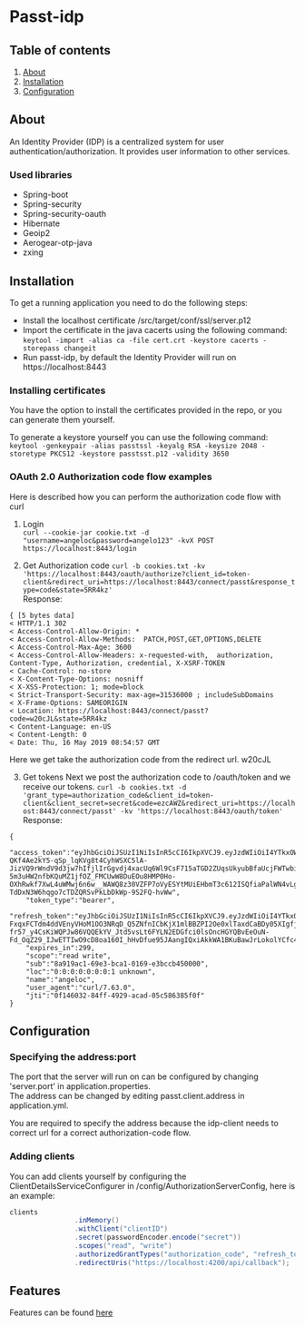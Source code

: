 # Passt-idp

## Table of contents
1. [About](#about)
2. [Installation](#installation)
3. [Configuration](#configuration)

## About
An Identity Provider (IDP) is a centralized system for user authentication/authorization. It provides user information to other services.

### Used libraries
  * Spring-boot
  * Spring-security
  * Spring-security-oauth
  * Hibernate
  * Geoip2
  * Aerogear-otp-java
  * zxing

## Installation

To get a running application you need to do the following steps:
  - Install the localhost certificate /src/target/conf/ssl/server.p12
  - Import the certificate in the java cacerts using the following command: `keytool -import -alias ca -file cert.crt -keystore cacerts -storepass changeit`
  - Run passt-idp, by default the Identity Provider will run on https://localhost:8443  

### Installing certificates
You have the option to install the certificates provided in the repo, or you can generate them yourself.  

To generate a keystore yourself you can use the following command:  
`keytool -genkeypair -alias passtssl -keyalg RSA -keysize 2048 -storetype PKCS12 -keystore passtsst.p12 -validity 3650`

### OAuth 2.0 Authorization code flow examples
Here is described how you can perform the authorization code flow with curl

1. Login  
`curl --cookie-jar cookie.txt -d "username=angeloc&password=angelo123" -kvX POST https://localhost:8443/login`

2. Get Authorization code
`curl -b cookies.txt -kv 'https://localhost:8443/oauth/authorize?client_id=token-client&redirect_uri=https://localhost:8443/connect/passt&response_type=code&state=5RR4kz'
`  
Response:  
```
{ [5 bytes data]  
< HTTP/1.1 302  
< Access-Control-Allow-Origin: * 
< Access-Control-Allow-Methods:  PATCH,POST,GET,OPTIONS,DELETE  
< Access-Control-Max-Age: 3600  
< Access-Control-Allow-Headers: x-requested-with,  authorization, Content-Type, Authorization, credential, X-XSRF-TOKEN
< Cache-Control: no-store
< X-Content-Type-Options: nosniff
< X-XSS-Protection: 1; mode=block
< Strict-Transport-Security: max-age=31536000 ; includeSubDomains
< X-Frame-Options: SAMEORIGIN
< Location: https://localhost:8443/connect/passt?code=w20cJL&state=5RR4kz
< Content-Language: en-US
< Content-Length: 0
< Date: Thu, 16 May 2019 08:54:57 GMT
```

Here we get take the authorization code from the redirect url. w20cJL

3. Get tokens
Next we post the authorization code to /oauth/token and we receive our tokens.
`curl -b cookies.txt -d 'grant_type=authorization_code&client_id=token-client&client_secret=secret&code=ezcAWZ&redirect_uri=https://localhost:8443/connect/passt' -kv 'https://localhost:8443/oauth/token'
`
Response:
```{ [1735 bytes data] 100  1985    0  1850  100   135   4933    360 --:--:-- --:--:-- --:--:--  5293
{
	"access_token":"eyJhbGciOiJSUzI1NiIsInR5cCI6IkpXVCJ9.eyJzdWIiOiI4YTkxOWFjMS02OWUzLWJjYTEtMDE2OS1lM2JjY2I0NTAwMDAiLCJsb2MiOiIwOjA6MDowOjA6MDowOjEgdW5rbm93biIsInVzZXJfbmFtZSI6ImFuZ2Vsb2MiLCJzY29wZSI6WyJyZWFkIiwid3JpdGUiXSwibmFtZSI6ImFuZ2Vsb2MiLCJleHAiOjE1NTgwMDAxMzIsImF1dGhvcml0aWVzIjpbIlJPTEVfQURNSU4iXSwianRpIjoiMGYxNDYwMzItODRmZi00OTI5LWFjYWQtMDVjNTg2Mzg1ZjBmIiwidXNlcl9hZ2VudCI6ImN1cmwvNy42My4wIiwiY2xpZW50X2lkIjoidG9rZW4tY2xpZW50In0.Hd3Etq-QKf4Ae2kY5-qSp_lqKVg8t4CyhWSXC5lA-JizVQ9rWndV9d3jw7hIfjlIrGgvdj4xacUq6Wl9CsF715aTGD2ZUqsUkyubBfaUcjFWTwbi14F12BIRPs_OH7WLdAyjd1JckFjjCMEPOFv5FGHnrNzfdPA10Xd-5m3uHW2nfbKQuMZ1jfOZ_FMCUwW8DuEOu8HMP0Ho-OXhRwkf7XwL4uWMwj6n6w__WAWQ8z30VZFP7oVyESYtMUiEHbmT3c612ISQfiaPalWN4vLgr79ha75RlnlaRwMJ_Hgm8QThr-TdDxN3W6hqgo7cTDZQRSvPkLbDkWp-9S2FQ-hvWw",
	"token_type":"bearer",
	"refresh_token":"eyJhbGciOiJSUzI1NiIsInR5cCI6IkpXVCJ9.eyJzdWIiOiI4YTkxOWFjMS02OWUzLWJjYTEtMDE2OS1lM2JjY2I0NTAwMDAiLCJsb2MiOiIwOjA6MDowOjA6MDowOjEgdW5rbm93biIsInVzZXJfbmFtZSI6ImFuZ2Vsb2MiLCJzY29wZSI6WyJyZWFkIiwid3JpdGUiXSwiYXRpIjoiMGYxNDYwMzItODRmZi00OTI5LWFjYWQtMDVjNTg2Mzg1ZjBmIiwibmFtZSI6ImFuZ2Vsb2MiLCJleHAiOjE1NTgwMDA0MzIsImF1dGhvcml0aWVzIjpbIlJPTEVfQURNSU4iXSwianRpIjoiM2RiMzhkYjAtNTUzMC00MDE3LWI1ZGItZGViZDIzODNkNTJjIiwidXNlcl9hZ2VudCI6ImN1cmwvNy42My4wIiwiY2xpZW50X2lkIjoidG9rZW4tY2xpZW50In0.EqNegIJv2KTI2rvzO1dgHlBzVBJAGQpkVcQWCxO-FxqxFCTdm4ddVEnyVHoM1OO3NRqD_Q5ZNfnICbKjX1mlBBZPI2Oe0xlTaxdCaBDy05XIgfjf55WOXKtcQKdWX-fr57_y4CsKiWQPJw86VQQEkYV_Jtd5vsLt6FYLN2EDGfci0lsOncHGYQBvEeOuN-Fd_OqZ29_IJwETTIwO9cD8oa160I_hHvDfue95JAangIQxiAkkWA1BKuBawJrLokolYCfc4DQ1HugXg6IWYIN5KtaYkkO01kXyqNMxBV1ss4Tdw_Kqda_O4IINtZIXso_UebEJZ9kg3w9GXYIUarSfQg",
	"expires_in":299,
	"scope":"read write",
	"sub":"8a919ac1-69e3-bca1-0169-e3bccb450000",
	"loc":"0:0:0:0:0:0:0:1 unknown",
	"name":"angeloc",
	"user_agent":"curl/7.63.0",
	"jti":"0f146032-84ff-4929-acad-05c586385f0f"
}
```

## Configuration

### Specifying the address:port
The port that the server will run on can be configured by changing 'server.port' in application.properties.  
The address can be changed by editing passt.client.address in application.yml.

You are required to specify the address because the idp-client needs to correct url for a correct authorization-code flow.

### Adding clients
You can add clients yourself by configuring the ClientDetailsServiceConfigurer in /config/AuthorizationServerConfig, here is an example:
```java
clients
                .inMemory()
                .withClient("clientID")
                .secret(passwordEncoder.encode("secret"))
                .scopes("read", "write")
                .authorizedGrantTypes("authorization_code", "refresh_token")
                .redirectUris("https://localhost:4200/api/callback");
```

## Features
Features can be found [here](SECURITY.md)